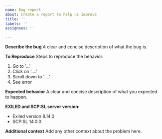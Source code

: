 ```yaml
---
name: Bug report
about: Create a report to help us improve
title: ''
labels: ''
assignees: ''

---
```


**Describe the bug**
A clear and concise description of what the bug is.

**To Reproduce**
Steps to reproduce the behavior:
1. Go to '...'
2. Click on '....'
3. Scroll down to '....'
4. See error

**Expected behavior**
A clear and concise description of what you expected to happen.

**EXILED and SCP:SL server version:**
 - Exiled version 8.14.0
 - SCP:SL 14.0.0

**Additional context**
Add any other context about the problem here.
